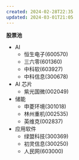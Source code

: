 ```yaml
---
created: 2024-02-28T22:35
updated: 2024-03-01T21:05
---
```

**股票池**

- AI
	- 恒生电子(600570)
	- 三六零(601360)
	- 中科软(603927)
	- 中科信息(300678)
- AI 芯片
	- 紫光国微(002049)
- 储能
	- 申菱环境(301018)
	- 林州重机(002535)
	- 英维克(002837)
- 应用软件
	- 绿盟科技(300369)
	- 初灵信息(300250)
	- 人民网(603000)